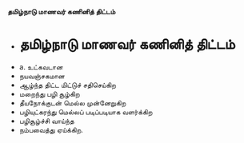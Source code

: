 **தமிழ்நாடு மாணவர் கணினித் திட்டம்**
- # தமிழ்நாடு மாணவர் கணினித் திட்டம்
- a. உட்கவடான
- நயவஞ்சகமான
- ஆழ்ந்த திட்ட மிட்டுச் சதிசெய்கிற
- மறைந்து பழி சூழ்கிற
- தீயநோக்குடன் மெல்ல முன்னேறுகிற
- பழியுட்கரந்து மெல்லப் படிப்படியாக வளர்க்கிற
- பழிசூழ்ச்சி வாய்ந்த
- நம்பவைத்து ஏய்க்கிற.

